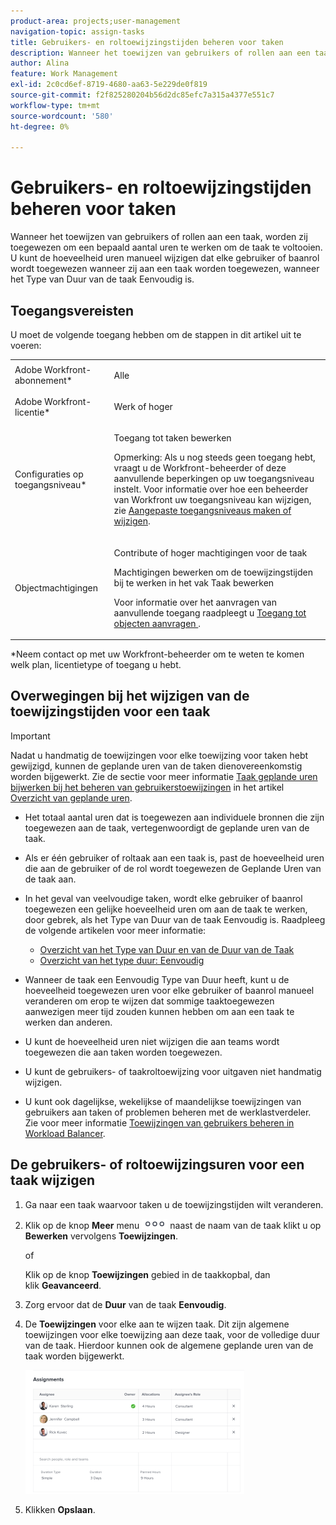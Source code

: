```yaml
---
product-area: projects;user-management
navigation-topic: assign-tasks
title: Gebruikers- en roltoewijzingstijden beheren voor taken
description: Wanneer het toewijzen van gebruikers of rollen aan een taak, worden zij toegewezen om een bepaald aantal uren te werken om de taak te voltooien. U kunt de hoeveelheid uren manueel wijzigen dat elke gebruiker of baanrol wordt toegewezen wanneer zij aan een taak worden toegewezen, wanneer het Type van Duur van de taak Eenvoudig is.
author: Alina
feature: Work Management
exl-id: 2c0cd6ef-8719-4680-aa63-5e229de0f819
source-git-commit: f2f825280204b56d2dc85efc7a315a4377e551c7
workflow-type: tm+mt
source-wordcount: '580'
ht-degree: 0%

---
```


# Gebruikers- en roltoewijzingstijden beheren voor taken

Wanneer het toewijzen van gebruikers of rollen aan een taak, worden zij toegewezen om een bepaald aantal uren te werken om de taak te voltooien. U kunt de hoeveelheid uren manueel wijzigen dat elke gebruiker of baanrol wordt toegewezen wanneer zij aan een taak worden toegewezen, wanneer het Type van Duur van de taak Eenvoudig is.

## Toegangsvereisten

U moet de volgende toegang hebben om de stappen in dit artikel uit te voeren:

<table style="table-layout:auto"> 
 <col> 
 <col> 
 <tbody> 
  <tr> 
   <td role="rowheader">Adobe Workfront-abonnement*</td> 
   <td> <p>Alle</p> </td> 
  </tr> 
  <tr> 
   <td role="rowheader">Adobe Workfront-licentie*</td> 
   <td> <p>Werk of hoger</p> </td> 
  </tr> 
  <tr> 
   <td role="rowheader">Configuraties op toegangsniveau*</td> 
   <td> <p>Toegang tot taken bewerken</p> <p>Opmerking: Als u nog steeds geen toegang hebt, vraagt u de Workfront-beheerder of deze aanvullende beperkingen op uw toegangsniveau instelt. Voor informatie over hoe een beheerder van Workfront uw toegangsniveau kan wijzigen, zie <a href="../../../administration-and-setup/add-users/configure-and-grant-access/create-modify-access-levels.md" class="MCXref xref">Aangepaste toegangsniveaus maken of wijzigen</a>.</p> </td> 
  </tr> 
  <tr> 
   <td role="rowheader">Objectmachtigingen</td> 
   <td> <p>Contribute of hoger machtigingen voor de taak</p> <p>Machtigingen bewerken om de toewijzingstijden bij te werken in het vak Taak bewerken</p> <p>Voor informatie over het aanvragen van aanvullende toegang raadpleegt u <a href="../../../workfront-basics/grant-and-request-access-to-objects/request-access.md" class="MCXref xref">Toegang tot objecten aanvragen </a>.</p> </td> 
  </tr> 
 </tbody> 
</table>

&#42;Neem contact op met uw Workfront-beheerder om te weten te komen welk plan, licentietype of toegang u hebt.

## Overwegingen bij het wijzigen van de toewijzingstijden voor een taak

>[!IMPORTANT]
>
>Nadat u handmatig de toewijzingen voor elke toewijzing voor taken hebt gewijzigd, kunnen de geplande uren van de taken dienovereenkomstig worden bijgewerkt. Zie de sectie voor meer informatie [Taak geplande uren bijwerken bij het beheren van gebruikerstoewijzingen](../../../manage-work/tasks/task-information/planned-hours.md#update) in het artikel [Overzicht van geplande uren](../../../manage-work/tasks/task-information/planned-hours.md).

* Het totaal aantal uren dat is toegewezen aan individuele bronnen die zijn toegewezen aan de taak, vertegenwoordigt de geplande uren van de taak.
* Als er één gebruiker of roltaak aan een taak is, past de hoeveelheid uren die aan de gebruiker of de rol wordt toegewezen de Geplande Uren van de taak aan.
* In het geval van veelvoudige taken, wordt elke gebruiker of baanrol toegewezen een gelijke hoeveelheid uren om aan de taak te werken, door gebrek, als het Type van Duur van de taak Eenvoudig is. Raadpleeg de volgende artikelen voor meer informatie:

   * [Overzicht van het Type van Duur en van de Duur van de Taak](../../../manage-work/tasks/taskdurtn/task-duration-and-duration-type.md)
   * [Overzicht van het type duur: Eenvoudig](../../../manage-work/tasks/taskdurtn/simple-duration-type.md)

* Wanneer de taak een Eenvoudig Type van Duur heeft, kunt u de hoeveelheid toegewezen uren voor elke gebruiker of baanrol manueel veranderen om erop te wijzen dat sommige taaktoegewezen aanwezigen meer tijd zouden kunnen hebben om aan een taak te werken dan anderen.
* U kunt de hoeveelheid uren niet wijzigen die aan teams wordt toegewezen die aan taken worden toegewezen.
* U kunt de gebruikers- of taakroltoewijzing voor uitgaven niet handmatig wijzigen.
* U kunt ook dagelijkse, wekelijkse of maandelijkse toewijzingen van gebruikers aan taken of problemen beheren met de werklastverdeler. Zie voor meer informatie [Toewijzingen van gebruikers beheren in Workload Balancer](../../../resource-mgmt/workload-balancer/manage-user-allocations-workload-balancer.md).

## De gebruikers- of roltoewijzingsuren voor een taak wijzigen

1. Ga naar een taak waarvoor taken u de toewijzingstijden wilt veranderen.
1. Klik op de knop **Meer** menu ![](assets/qs-more-icon-on-an-object.png) naast de naam van de taak klikt u op **Bewerken** vervolgens **Toewijzingen**.

   of

   Klik op de knop **Toewijzingen** gebied in de taakkopbal, dan klik **Geavanceerd**.

1. Zorg ervoor dat de **Duur** van de taak **Eenvoudig**.
1. De **Toewijzingen** voor elke aan te wijzen taak. Dit zijn algemene toewijzingen voor elke toewijzing aan deze taak, voor de volledige duur van de taak. Hierdoor kunnen ook de algemene geplande uren van de taak worden bijgewerkt.

   ![](assets/advanced-assignments-simple-duration-multiple-resources-nwe-350x198.png)

1. Klikken **Opslaan**.
